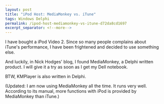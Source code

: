 ```yaml
---
layout: post
title: "iPod Host: MediaMonkey vs. iTune"
tags: Windows Delphi
permalink: /ipod-host-mediamonkey-vs-itune-d72da8cd1697
excerpt_separator: <!--more-->
---
```

I have bought a iPod Video 2. Since so many people complains about iTune's performance, I have been frightened and decided to use something else.

And luckily, in Nick Hodges' blog, I found MediaMonkey, a Delphi written product. I will give it a try as soon as I get my Dell notebook.

BTW, KMPlayer is also written in Delphi.

(Updated: I am now using MediaMonkey all the time. It runs very well. According to its manual, more functions with iPod is provided by MediaMonkey than iTune.)
<!--more-->
